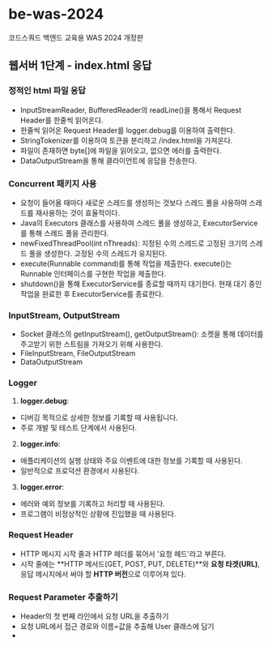 # be-was-2024
코드스쿼드 백엔드 교육용 WAS 2024 개정판

## 웹서버 1단계 - index.html 응답
### 정적인 html 파일 응답
- InputStreamReader, BufferedReader의 readLine()을 통해서 Request Header를 한줄씩 읽어온다.
- 한줄씩 읽어온 Request Header를 logger.debug를 이용하여 출력한다.
- StringTokenizer를 이용하여 토큰을 분리하고 /index.html을 가져온다.
- 파일이 존재하면 byte[]에 파일을 읽어오고, 없으면 에러를 출력한다.
- DataOutputStream을 통해 클라이언트에 응답을 전송한다.

### Concurrent 패키지 사용
- 요청이 들어올 때마다 새로운 스레드를 생성하는 것보다 스레드 풀을 사용하여 스레드를 재사용하는 것이 효율적이다.
- Java의 Executors 클래스를 사용하여 스레드 풀을 생성하고, ExecutorService를 통해 스레드 풀을 관리한다.
- newFixedThreadPool(int nThreads): 지정된 수의 스레드로 고정된 크기의 스레드 풀을 생성한다. 고정된 수의 스레드가 유지된다.
- execute(Runnable command)를 통해 작업을 제출한다. execute()는 Runnable 인터페이스를 구현한 작업을 제출한다.
- shutdown()을 통해 ExecutorService를 종료할 때까지 대기한다. 현재 대기 중인 작업을 완료한 후 ExecutorService를 종료한다.

### InputStream, OutputStream
- Socket 클래스의 getInputStream(), getOutputStream(): 소켓을 통해 데이터를 주고받기 위한 스트림을 가져오기 위해 사용한다.
- FileInputStream, FileOutputStream
- DataOutputStream

### Logger
1. **logger.debug**:
- 디버깅 목적으로 상세한 정보를 기록할 때 사용됩니다. 
- 주로 개발 및 테스트 단계에서 사용된다.
2. **logger.info**:
- 애플리케이션의 실행 상태와 주요 이벤트에 대한 정보를 기록할 때 사용된다.
- 일반적으로 프로덕션 환경에서 사용된다.
3. **logger.error**:
- 에러와 예외 정보를 기록하고 처리할 때 사용된다. 
- 프로그램이 비정상적인 상황에 진입했을 때 사용된다.

### Request Header
- HTTP 메시지 시작 줄과 HTTP 헤더를 묶어서 '요청 헤드'라고 부른다.
- 시작 줄에는 **HTTP 메서드(GET, POST, PUT, DELETE)**와 **요청 타겟(URL)**, 응답 메시지에서 써야 할 **HTTP 버전**으로 이루어져 있다.

### Request Parameter 추출하기
- Header의 첫 번째 라인에서 요청 URL을 추출하기
- 요청 URL에서 접근 경로와 이름=값을 추출해 User 클래스에 담기
- 